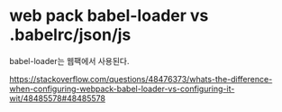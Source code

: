# web pack babel-loader vs .babelrc/json/js



babel-loader는 웹팩에서 사용된다.

https://stackoverflow.com/questions/48476373/whats-the-difference-when-configuring-webpack-babel-loader-vs-configuring-it-wit/48485578#48485578